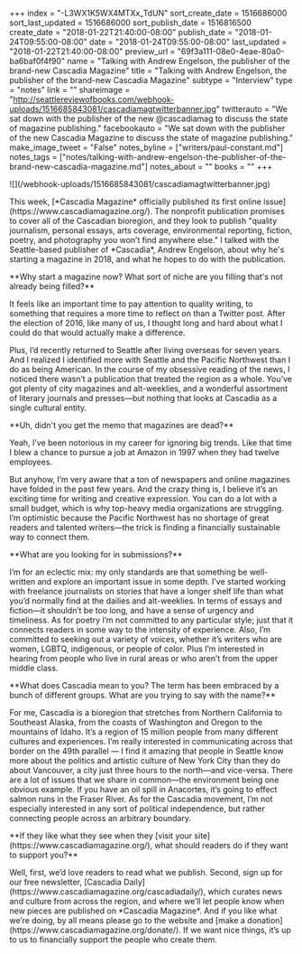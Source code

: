 +++
index = "-L3WX1K5WX4MTXx_TdUN"
sort_create_date = 1516686000
sort_last_updated = 1516686000
sort_publish_date = 1516816500
create_date = "2018-01-22T21:40:00-08:00"
publish_date = "2018-01-24T09:55:00-08:00"
date = "2018-01-24T09:55:00-08:00"
last_updated = "2018-01-22T21:40:00-08:00"
preview_url = "69f3a111-08e0-4eae-80a0-ba6baf0f4f90"
name = "Talking with Andrew Engelson, the publisher of the brand-new Cascadia Magazine"
title = "Talking with Andrew Engelson, the publisher of the brand-new Cascadia Magazine"
subtype = "Interview"
type = "notes"
link = ""
shareimage = "http://seattlereviewofbooks.com/webhook-uploads/1516685843081/cascadiamagtwitterbanner.jpg"
twitterauto = "We sat down with the publisher of the new @cascadiamag to discuss the state of magazine publishing."
facebookauto = "We sat down with the publisher of the new Cascadia Magazine to discuss the state of magazine publishing."
make_image_tweet = "False"
notes_byline = ["writers/paul-constant.md"]
notes_tags = ["notes/talking-with-andrew-engelson-the-publisher-of-the-brand-new-cascadia-magazine.md"]
notes_about = ""
books = ""
+++
<p class="image">![](/webhook-uploads/1516685843081/cascadiamagtwitterbanner.jpg)</p>

<p class="intro">This week, [*Cascadia Magazine* officially published its first online issue](https://www.cascadiamagazine.org/). The nonprofit publication promises to cover all of the Cascadian bioregion, and they look to publish "quality journalism, personal essays, arts coverage, environmental reporting, fiction, poetry, and photography you won’t find anywhere else." I talked with the Seattle-based publisher of *Cascadia*, Andrew Engelson, about why he's starting a magazine in 2018, and what he hopes to do with the publication.</p> 

<p class="noindent">**Why start a magazine now? What sort of niche are you filling that's not already being filled?**</p>

<p class="noindent">It feels like an important time to pay attention to quality writing, to something that requires a more time to reflect on than a Twitter post. After the election of 2016, like many of us, I thought long and hard about what I could do that would actually make a difference.</p> 

Plus, I’d recently returned to Seattle after living overseas for seven years. And I realized I identified more with Seattle and the Pacific Northwest than I do as being American. In the course of my obsessive reading of the news, I noticed there wasn’t a publication that treated the region as a whole. You’ve got plenty of city magazines and alt-weeklies, and a wonderful assortment of literary journals and presses—but nothing that looks at Cascadia as a single cultural entity.

<p class="noindent">**Uh, didn't you get the memo that magazines are dead?**</p>

<p class="noindent">Yeah, I’ve been notorious in my career for ignoring big trends. Like that time I blew a chance to pursue a job at Amazon in 1997 when they had twelve employees.</p>

But anyhow, I’m very aware that a ton of newspapers and online magazines have folded in the past few years. And the crazy thing is, I believe it’s an exciting time for writing and creative expression. You can do a lot with a small budget, which is why top-heavy media organizations are struggling. I’m optimistic because the Pacific Northwest has no shortage of great readers and talented writers—the trick is finding a financially sustainable way to connect them.

<p class="noindent">**What are you looking for in submissions?**</p>

<p class="noindent">I’m for an eclectic mix: my only standards are that something be well-written and explore an important issue in some depth. I’ve started working with freelance journalists on stories that have a longer shelf life than what you’d normally find at the dailies and alt-weeklies. In terms of essays and fiction—it shouldn’t be too long, and have a sense of urgency and timeliness. As for poetry I’m not committed to any particular style; just that it connects readers in some way to the intensity of experience. Also, I’m committed to seeking out a variety of voices, whether it’s writers who are women, LGBTQ, indigenous, or people of color. Plus I’m interested in hearing from people who live in rural areas or who aren’t from the upper middle class.</p>

<p class="noindent">**What does Cascadia mean to you? The term has been embraced by a bunch of different groups. What are you trying to say with the name?**</p>

<p class="noindent">For me, Cascadia is a bioregion that stretches from Northern California to Southeast Alaska, from the coasts of Washington and Oregon to the mountains of Idaho. It’s a region of 15 million people from many different cultures and experiences. I’m really interested in communicating across that border on the 49th parallel — I find it amazing that people in Seattle know more about the politics and artistic culture of New York City than they do about Vancouver, a city just three hours to the north—and vice-versa. There are a lot of issues that we share in common—the environment being one obvious example. If you have an oil spill in Anacortes, it’s going to effect salmon runs in the Fraser River. As for the Cascadia movement, I’m not especially interested in any sort of political independence, but rather connecting people across an arbitrary boundary.</p>

<p class="noindent">**If they like what they see when they [visit your site](https://www.cascadiamagazine.org/), what should readers do if they want to support you?**</p>

<p class="noindent">Well, first, we’d love readers to read what we publish. Second, sign up for our free newsletter, [Cascadia Daily](https://www.cascadiamagazine.org/cascadiadaily/), which curates news and culture from across the region, and where we’ll let people know when new pieces are published on *Cascadia Magazine*. And if you like what we’re doing, by all means please go to the website and [make a donation](https://www.cascadiamagazine.org/donate/). If we want nice things, it’s up to us to financially support the people who create them.</p>